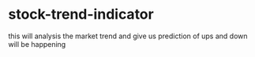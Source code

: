# stock-trend-indicator
this will analysis the market trend and give us prediction of ups and down will be happening 
